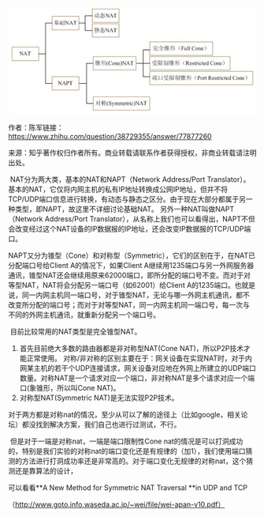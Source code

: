 ![](nat分类.png)



作者：陈军链接：https://www.zhihu.com/question/38729355/answer/77877260

来源：知乎著作权归作者所有。商业转载请联系作者获得授权，非商业转载请注明出处。      



​	NAT分为两大类，基本的NAT和NAPT（Network Address/Port Translator）。 
基本的NAT，它仅将内网主机的私有IP地址转换成公网IP地址，但并不将TCP/UDP端口信息进行转换，有动态与静态之区分。由于现在大部分都属于另一种类型，即NAPT，故这里不详细讨论基础NAT。 另外一种NAT叫做NAPT（Network Address/Port Translator），从名称上我们也可以看得出，NAPT不但会改变经过这个NAT设备的IP数据报的IP地址，还会改变IP数据报的TCP/UDP端口。

​      NAPT又分为锥型（Cone）和对称型（Symmetric），它们的区别在于，在NAT已分配端口号给Client A的情况下，如果Client A继续用1235端口与另一外网服务器通讯，锥型NAT还会继续用原来62000端口，即所分配的端口号不变。而对于对等型NAT，NAT将会分配另一端口号（如62001）给Client A的1235端口。也就是说，同一内网主机同一端口号，对于锥型NAT，无论与哪一外网主机通讯，都不改变所分配的端口号；而对于对等型NAT，同一内网主机同一端口号，每一次与不同的外网主机通讯，就重新分配另一个端口号。 

​    目前比较常用的NAT类型是完全锥型NAT。

1. 首先目前绝大多数的路由器都是非对称型NAT(Cone NAT)，所以P2P技术才能正常使用。 对称/非对称的区别主要在于：网关设备在实现NAT时，对于内网某主机的若干个UDP连接请求，网关设备对应地在外网上所建立的UDP端口数量。对称NAT是一个请求对应一个端口，非对称NAT是多个请求对应一个端口(象锥形，所以叫Cone NAT)。
2. 对称型NAT(Symmetric NAT)是无法实现P2P技术。 



​	对于两方都是对称nat的情况，至少从可以了解的途径上（比如google，相关论坛）都没找到解决方案，我们自己也进行过测试，不行。

​	但是对于一端是对称nat，一端是端口限制性Cone nat的情况是可以打洞成功的，特别是我们实验的对称nat的端口变化还是有规律的（加1），我们使用端口猜测的方法进行打洞成功率还是非常高的。对于端口变化无规律的对称nat，这个猜测还是靠算法的设计，

可以看看**A New Method for Symmetric NAT Traversal **in UDP and TCP 

（http://www.goto.info.waseda.ac.jp/~wei/file/wei-apan-v10.pdf）
